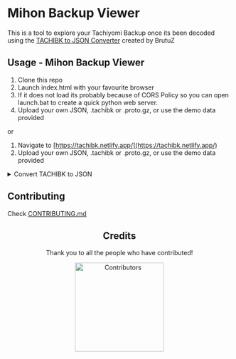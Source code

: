 # Mihon Backup Viewer

This is a tool to explore your Tachiyomi Backup once its been decoded using the [TACHIBK to JSON Converter](https://github.com/BrutuZ/tachibk-converter) created by BrutuZ

## Usage - Mihon Backup Viewer

1. Clone this repo
2. Launch index.html with your favourite browser
3. If it does not load its probably because of CORS Policy so you can open launch.bat to create a quick python web server.
4. Upload your own JSON, .tachibk or .proto.gz, or use the demo data provided

or 

1. Navigate to [https://tachibk.netlify.app/](https://tachibk.netlify.app/)
2. Upload your own JSON, .tachibk or .proto.gz, or use the demo data provided

<details>
  <summary>Convert TACHIBK to JSON</summary>

### Usage - TACHIBK to JSON Converter

1. Install Python 3.7+
2. Clone the [Repo](https://github.com/BrutuZ/tachibk-converter)
3. Download [ProtoC](https://github.com/protocolbuffers/protobuf/releases/tag/v27.1)
4. Install Depencencies
```
pip install -r requirements.txt
```
5. On Windows: Copy the "protoc.exe" to the same folder as "tachibk-converter.py"
6. Open the folder in CMD
7. Execute the command, replacing the input filename with the name of your backup
```
python tachibk-converter.py --input backup.tachibk --output data.json
```
</details>

## Contributing

Check [CONTRIBUTING.md](https://github.com/Animeboynz/Mihon-Backup-Viewer/blob/main/CONTRIBUTING.md)

<div align="center">

## Credits

Thank you to all the people who have contributed!

<a href="https://github.com/Animeboynz/Mihon-Backup-Viewer/graphs/contributors">
    <img src="https://contrib.rocks/image?repo=Animeboynz/Mihon-Backup-Viewer" alt="Contributors" title="Contributors" width="200"/>
</a>

</a>
